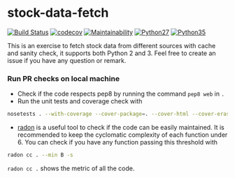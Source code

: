 # stock-data-fetch

[![Build Status](https://travis-ci.org/fcalice/stock-data-fetch.svg?branch=master)](https://travis-ci.org/fcalice/stock-data-fetch)
[![codecov](https://codecov.io/gh/fcalice/stock-data-fetch/branch/master/graph/badge.svg)](https://codecov.io/gh/fcalice/stock-data-fetch)
[![Maintainability](https://api.codeclimate.com/v1/badges/5b83db2c856ce54d95e4/maintainability)](https://codeclimate.com/github/fcalice/stock-data-fetch/maintainability)
[![Python27](https://img.shields.io/badge/python-2.7-blue.svg)](https://travis-ci.org/fcalice/stock-data-fetch)
[![Python35](https://img.shields.io/badge/python-3.5-blue.svg)](https://travis-ci.org/fcalice/stock-data-fetch)

This is an exercise to fetch stock data from different sources with cache and sanity check,
it supports both Python 2 and 3. Feel free to create an issue if you have any question or remark.

### Run PR checks on local machine
- Check if the code respects pep8 by running the command `pep8 web` in `.`
- Run the unit tests and coverage check with
```bash
nosetests . --with-coverage --cover-package=. --cover-html --cover-erase
```
- [radon](http://radon.readthedocs.io/en/latest/commandline.html) is a useful tool to check if the code
can be easily maintained. It is recommended to keep the cyclomatic complexity of each function under 6.
You can check if you have any function passing this threshold with
```bash
radon cc . --min B -s
```
`radon cc .` shows the metric of all the code.

